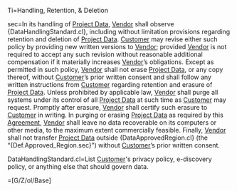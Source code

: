 Ti=Handling, Retention, & Deletion

sec=In its handling of <a href='#Def.Project_Data.sec' class='definedterm'>Project Data</a>, <a href='#Def.Vendor.sec' class='definedterm'>Vendor</a> shall observe {DataHandlingStandard.cl}, including without limitation provisions regarding retention and deletion of <a href='#Def.Project_Data.sec' class='definedterm'>Project Data</a>. <a href='#Def.Customer.sec' class='definedterm'>Customer</a> may revise either such policy by providing new written versions to <a href='#Def.Vendor.sec' class='definedterm'>Vendor</a>; provided <a href='#Def.Vendor.sec' class='definedterm'>Vendor</a> is not required to accept any such revision without reasonable additional compensation if it materially increases <a href='#Def.Vendor.sec' class='definedterm'>Vendor</a>’s obligations. Except as permitted in such policy, <a href='#Def.Vendor.sec' class='definedterm'>Vendor</a> shall not erase <a href='#Def.Project_Data.sec' class='definedterm'>Project Data</a>, or any copy thereof, without <a href='#Def.Customer.sec' class='definedterm'>Customer</a>’s prior written consent and shall follow any written instructions from <a href='#Def.Customer.sec' class='definedterm'>Customer</a> regarding retention and erasure of <a href='#Def.Project_Data.sec' class='definedterm'>Project Data</a>. Unless prohibited by applicable law, <a href='#Def.Vendor.sec' class='definedterm'>Vendor</a> shall purge all systems under its control of all <a href='#Def.Project_Data.sec' class='definedterm'>Project Data</a> at such time as <a href='#Def.Customer.sec' class='definedterm'>Customer</a> may request. Promptly after erasure, <a href='#Def.Vendor.sec' class='definedterm'>Vendor</a> shall certify such erasure to <a href='#Def.Customer.sec' class='definedterm'>Customer</a> in writing. In purging or erasing <a href='#Def.Project_Data.sec' class='definedterm'>Project Data</a> as required by this <a href='#Def.Agreement.sec' class='definedterm'>Agreement</a>, <a href='#Def.Vendor.sec' class='definedterm'>Vendor</a> shall leave no data recoverable on its computers or other media, to the maximum extent commercially feasible. Finally, <a href='#Def.Vendor.sec' class='definedterm'>Vendor</a> shall not transfer <a href='#Def.Project_Data.sec' class='definedterm'>Project Data</a> outside {DataApprovedRegion.cl} (the “{Def.Approved_Region.sec}”) without <a href='#Def.Customer.sec' class='definedterm'>Customer</a>’s prior written consent.

DataHandlingStandard.cl=<span class="missing">List <a href='#Def.Customer.sec' class='definedterm'>Customer</a>'s privacy policy, e-discovery policy, or anything else that should govern data.</span>

=[G/Z/ol/Base]
